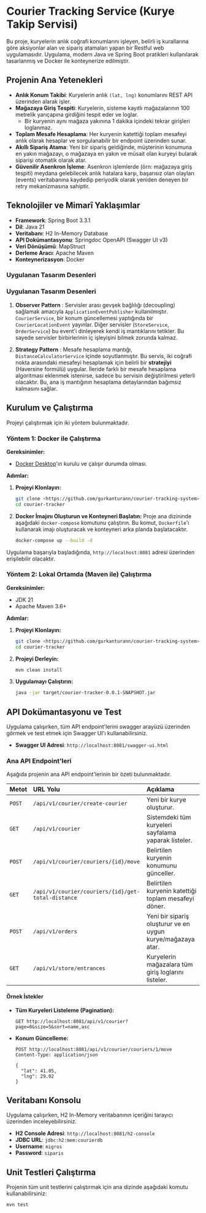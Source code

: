 # Courier Tracking Service (Kurye Takip Servisi)

Bu proje, kuryelerin anlık coğrafi konumlarını işleyen, belirli iş kurallarına göre aksiyonlar alan ve sipariş atamaları yapan bir Restful web uygulamasıdır. Uygulama, modern Java ve Spring Boot pratikleri kullanılarak tasarlanmış ve Docker ile konteynerize edilmiştir.

## Projenin Ana Yetenekleri

-   **Anlık Konum Takibi**: Kuryelerin anlık `(lat, lng)` konumlarını REST API üzerinden alarak işler.
-   **Mağazaya Giriş Tespiti**: Kuryelerin, sisteme kayıtlı mağazalarının 100 metrelik yarıçapına girdiğini tespit eder ve loglar.
    -   Bir kuryenin aynı mağaza yakınına 1 dakika içindeki tekrar girişleri loglanmaz.
-   **Toplam Mesafe Hesaplama**: Her kuryenin katettiği toplam mesafeyi anlık olarak hesaplar ve sorgulanabilir bir endpoint üzerinden sunar.
-   **Akıllı Sipariş Atama**: Yeni bir sipariş geldiğinde, müşterinin konumuna en yakın mağazayı, o mağazaya en yakın ve müsait olan kuryeyi bularak siparişi otomatik olarak atar.
-   **Güvenilir Asenkron İşleme**: Asenkron işlemlerde (örn: mağazaya giriş tespiti) meydana gelebilecek anlık hatalara karşı, başarısız olan olayları (events) veritabanına kaydedip periyodik olarak yeniden deneyen bir retry mekanizmasına sahiptir.

## Teknolojiler ve Mimarî Yaklaşımlar

-   **Framework**: Spring Boot 3.3.1
-   **Dil**: Java 21
-   **Veritabanı**: H2 In-Memory Database
-   **API Dokümantasyonu**: Springdoc OpenAPI (Swagger UI v3)
-   **Veri Dönüşümü**: MapStruct
-   **Derleme Aracı**: Apache Maven
-   **Konteynerizasyon**: Docker

### Uygulanan Tasarım Desenleri
### Uygulanan Tasarım Desenleri

1.  **Observer Pattern** : Servisler arası gevşek bağlılığı (decoupling) sağlamak amacıyla `ApplicationEventPublisher` kullanılmıştır. `CourierService`, bir konum güncellemesi yaptığında bir `CourierLocationEvent` yayınlar. Diğer servisler (`StoreService`, `OrderService`) bu event'i dinleyerek kendi iş mantıklarını tetikler. Bu sayede servisler birbirlerinin iç işleyişini bilmek zorunda kalmaz.

2.  **Strategy Pattern** : Mesafe hesaplama mantığı, `DistanceCalculatorService` içinde soyutlanmıştır. Bu servis, iki coğrafi nokta arasındaki mesafeyi hesaplamak için belirli bir **stratejiyi** (Haversine formülü) uygular. İleride farklı bir mesafe hesaplama algoritması eklenmek istenirse, sadece bu servisin değiştirilmesi yeterli olacaktır. Bu, ana iş mantığının hesaplama detaylarından bağımsız kalmasını sağlar.

## Kurulum ve Çalıştırma

Projeyi çalıştırmak için iki yöntem bulunmaktadır.

### Yöntem 1: Docker ile Çalıştırma 

**Gereksinimler:**
-   [Docker Desktop](https://www.docker.com/products/docker-desktop/)'ın kurulu ve çalışır durumda olması.

**Adımlar:**

1.  **Projeyi Klonlayın:**
    ```bash
    git clone <https://github.com/gurkanturann/courier-tracking-system>
    cd courier-tracker
    ```

2.  **Docker İmajını Oluşturun ve Konteyneri Başlatın:**
    Proje ana dizininde aşağıdaki `docker-compose` komutunu çalıştırın. Bu komut, `Dockerfile`'ı kullanarak imajı oluşturacak ve konteyneri arka planda başlatacaktır.
    ```bash
    docker-compose up --build -d
    ```

Uygulama başarıyla başladığında, `http://localhost:8081` adresi üzerinden erişilebilir olacaktır.

### Yöntem 2: Lokal Ortamda (Maven ile) Çalıştırma

**Gereksinimler:**
-   JDK 21
-   Apache Maven 3.6+

**Adımlar:**

1.  **Projeyi Klonlayın:**
    ```bash
    git clone <https://github.com/gurkanturann/courier-tracking-system>
    cd courier-tracker
    ```

2.  **Projeyi Derleyin:**
    ```bash
    mvn clean install
    ```

3.  **Uygulamayı Çalıştırın:**
    ```bash
    java -jar target/courier-tracker-0.0.1-SNAPSHOT.jar
    ```

## API Dokümantasyonu ve Test

Uygulama çalışırken, tüm API endpoint'lerini swagger arayüzü üzerinden görmek ve test etmek için Swagger UI'ı kullanabilirsiniz.

-   **Swagger UI Adresi**: `http://localhost:8081/swagger-ui.html`

### Ana API Endpoint'leri

Aşağıda projenin ana API endpoint'lerinin bir özeti bulunmaktadır.

| Metot  | URL Yolu                                   | Açıklama                                                                |
| :----- | :----------------------------------------- | :---------------------------------------------------------------------- |
| `POST` | `/api/v1/courier/create-courier`           | Yeni bir kurye oluşturur.                                               |
| `GET`  | `/api/v1/courier`                          | Sistemdeki tüm kuryeleri sayfalama yaparak listeler.                    |
| `POST` | `/api/v1/courier/couriers/{id}/move`       | Belirtilen kuryenin konumunu günceller.                                 |
| `GET`  | `/api/v1/courier/couriers/{id}/get-total-distance` | Belirtilen kuryenin katettiği toplam mesafeyi döner.                  |
| `POST` | `/api/v1/orders`                           | Yeni bir sipariş oluşturur ve en uygun kurye/mağazaya atar.           |
| `GET`  | `/api/v1/store/entrances`                  | Kuryelerin mağazalara tüm giriş loglarını listeler.                     |

#### Örnek İstekler

-   **Tüm Kuryeleri Listeleme (Pagination):**
    ```http
    GET http://localhost:8081/api/v1/courier?page=0&size=5&sort=name,asc
    ```

-   **Konum Güncelleme:**
    ```http
    POST http://localhost:8081/api/v1/courier/couriers/1/move
    Content-Type: application/json

    {
      "lat": 41.05,
      "lng": 29.02
    }
    ```
## Veritabanı Konsolu

Uygulama çalışırken, H2 In-Memory veritabanının içeriğini tarayıcı üzerinden inceleyebilirsiniz.

-   **H2 Console Adresi**: `http://localhost:8081/h2-console`
-   **JDBC URL**: `jdbc:h2:mem:courierdb`
-   **Username**: `migros`
-   **Password**: `siparis`

## Unit Testleri Çalıştırma

Projenin tüm unit testlerini çalıştırmak için ana dizinde aşağıdaki komutu kullanabilirsiniz:
```bash
mvn test
```
